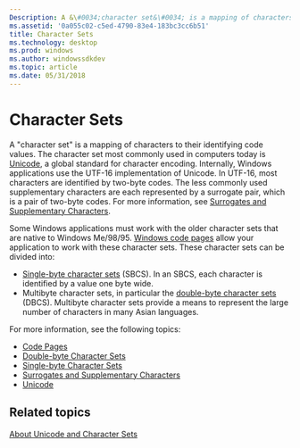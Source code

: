 ```yaml
---
Description: A &\#0034;character set&\#0034; is a mapping of characters to their identifying code values.
ms.assetid: '0a055c02-c5ed-4790-83e4-183bc3cc6b51'
title: Character Sets
ms.technology: desktop
ms.prod: windows
ms.author: windowssdkdev
ms.topic: article
ms.date: 05/31/2018
---
```


# Character Sets

A "character set" is a mapping of characters to their identifying code values. The character set most commonly used in computers today is [Unicode](unicode.md), a global standard for character encoding. Internally, Windows applications use the UTF-16 implementation of Unicode. In UTF-16, most characters are identified by two-byte codes. The less commonly used supplementary characters are each represented by a surrogate pair, which is a pair of two-byte codes. For more information, see [Surrogates and Supplementary Characters](surrogates-and-supplementary-characters.md).

Some Windows applications must work with the older character sets that are native to Windows Me/98/95. [Windows code pages](code-pages.md) allow your application to work with these character sets. These character sets can be divided into:

-   [Single-byte character sets](single-byte-character-sets.md) (SBCS). In an SBCS, each character is identified by a value one byte wide.
-   Multibyte character sets, in particular the [double-byte character sets](double-byte-character-sets.md) (DBCS). Multibyte character sets provide a means to represent the large number of characters in many Asian languages.

For more information, see the following topics:

-   [Code Pages](code-pages.md)
-   [Double-byte Character Sets](double-byte-character-sets.md)
-   [Single-byte Character Sets](single-byte-character-sets.md)
-   [Surrogates and Supplementary Characters](surrogates-and-supplementary-characters.md)
-   [Unicode](unicode.md)

## Related topics

<dl> <dt>

[About Unicode and Character Sets](about-unicode-and-character-sets.md)
</dt> </dl>

 

 



